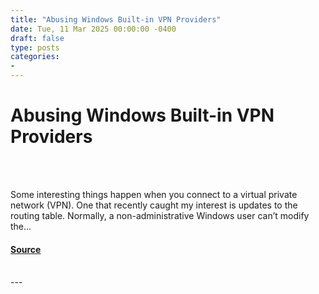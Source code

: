 ```yaml
---
title: "Abusing Windows Built-in VPN Providers"
date: Tue, 11 Mar 2025 00:00:00 -0400
draft: false
type: posts
categories: 
- 
---
```

# Abusing Windows Built-in VPN Providers

<br/>

<br/>
<p>Some interesting things happen when you connect to a virtual private network (VPN). One that recently caught my interest is updates to the routing table. Normally, a non-administrative Windows user can’t modify the…</p>

#### [Source](https://trustedsec.com/blog/abusing-windows-built-in-vpn-providers)

<br/>
---
